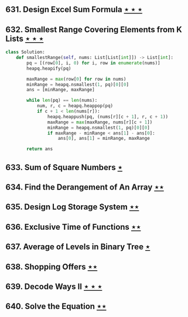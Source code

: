 ## 631. Design Excel Sum Formula [$\star\star\star$](https://leetcode.com/problems/design-excel-sum-formula)

## 632. Smallest Range Covering Elements from K Lists [$\star\star\star$](https://leetcode.com/problems/smallest-range-covering-elements-from-k-lists)

```python
class Solution:
    def smallestRange(self, nums: List[List[int]]) -> List[int]:
        pq = [(row[0], i, 0) for i, row in enumerate(nums)]
        heapq.heapify(pq)

        maxRange = max(row[0] for row in nums)
        minRange = heapq.nsmallest(1, pq)[0][0]
        ans = [minRange, maxRange]

        while len(pq) == len(nums):
            num, r, c = heapq.heappop(pq)
            if c + 1 < len(nums[r]):
                heapq.heappush(pq, (nums[r][c + 1], r, c + 1))
                maxRange = max(maxRange, nums[r][c + 1])
                minRange = heapq.nsmallest(1, pq)[0][0]
                if maxRange - minRange < ans[1] - ans[0]:
                    ans[0], ans[1] = minRange, maxRange

        return ans
```

## 633. Sum of Square Numbers [$\star$](https://leetcode.com/problems/sum-of-square-numbers)

## 634. Find the Derangement of An Array [$\star\star$](https://leetcode.com/problems/find-the-derangement-of-an-array)

## 635. Design Log Storage System [$\star\star$](https://leetcode.com/problems/design-log-storage-system)

## 636. Exclusive Time of Functions [$\star\star$](https://leetcode.com/problems/exclusive-time-of-functions)

## 637. Average of Levels in Binary Tree [$\star$](https://leetcode.com/problems/average-of-levels-in-binary-tree)

## 638. Shopping Offers [$\star\star$](https://leetcode.com/problems/shopping-offers)

## 639. Decode Ways II [$\star\star\star$](https://leetcode.com/problems/decode-ways-ii)

## 640. Solve the Equation [$\star\star$](https://leetcode.com/problems/solve-the-equation)
